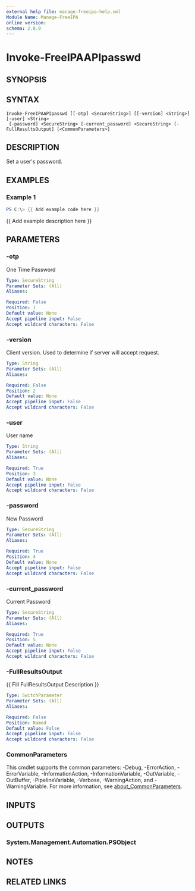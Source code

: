 ```yaml
---
external help file: manage-freeipa-help.xml
Module Name: Manage-FreeIPA
online version:
schema: 2.0.0
---
```


# Invoke-FreeIPAAPIpasswd

## SYNOPSIS

## SYNTAX

```
Invoke-FreeIPAAPIpasswd [[-otp] <SecureString>] [[-version] <String>] [-user] <String>
 [-password] <SecureString> [-current_password] <SecureString> [-FullResultsOutput] [<CommonParameters>]
```

## DESCRIPTION
Set a user's password.

## EXAMPLES

### Example 1
```powershell
PS C:\> {{ Add example code here }}
```

{{ Add example description here }}

## PARAMETERS

### -otp
One Time Password

```yaml
Type: SecureString
Parameter Sets: (All)
Aliases:

Required: False
Position: 1
Default value: None
Accept pipeline input: False
Accept wildcard characters: False
```

### -version
Client version.
Used to determine if server will accept request.

```yaml
Type: String
Parameter Sets: (All)
Aliases:

Required: False
Position: 2
Default value: None
Accept pipeline input: False
Accept wildcard characters: False
```

### -user
User name

```yaml
Type: String
Parameter Sets: (All)
Aliases:

Required: True
Position: 3
Default value: None
Accept pipeline input: False
Accept wildcard characters: False
```

### -password
New Password

```yaml
Type: SecureString
Parameter Sets: (All)
Aliases:

Required: True
Position: 4
Default value: None
Accept pipeline input: False
Accept wildcard characters: False
```

### -current_password
Current Password

```yaml
Type: SecureString
Parameter Sets: (All)
Aliases:

Required: True
Position: 5
Default value: None
Accept pipeline input: False
Accept wildcard characters: False
```

### -FullResultsOutput
{{ Fill FullResultsOutput Description }}

```yaml
Type: SwitchParameter
Parameter Sets: (All)
Aliases:

Required: False
Position: Named
Default value: False
Accept pipeline input: False
Accept wildcard characters: False
```

### CommonParameters
This cmdlet supports the common parameters: -Debug, -ErrorAction, -ErrorVariable, -InformationAction, -InformationVariable, -OutVariable, -OutBuffer, -PipelineVariable, -Verbose, -WarningAction, and -WarningVariable. For more information, see [about_CommonParameters](http://go.microsoft.com/fwlink/?LinkID=113216).

## INPUTS

## OUTPUTS

### System.Management.Automation.PSObject
## NOTES

## RELATED LINKS
